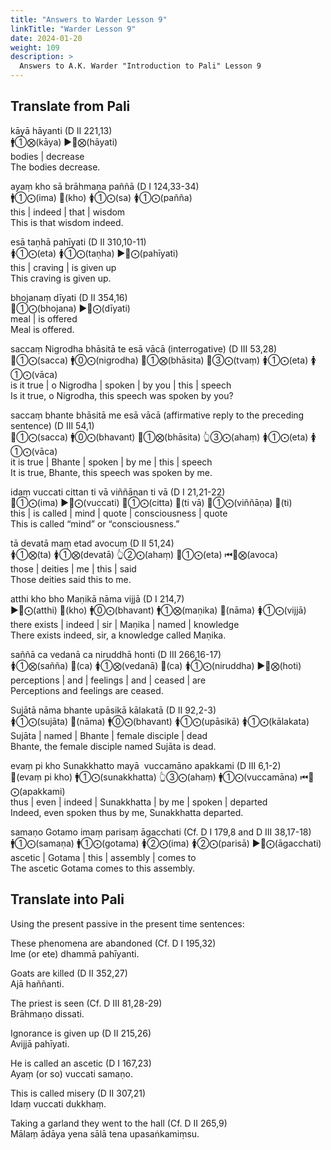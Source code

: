 ```yaml
---
title: "Answers to Warder Lesson 9"
linkTitle: "Warder Lesson 9"
date: 2024-01-20
weight: 109
description: >
  Answers to A.K. Warder "Introduction to Pali" Lesson 9
---
```


## Translate from Pali

kāyā hāyanti (D II 221,13)  
🚹①⨂(kāya) ▶️🤟⨂(hāyati)  
bodies | decrease  
The bodies decrease.

ayaṃ kho sā brāhmaṇa paññā (D I 124,33-34)  
🚹①⨀(ima) 🔼(kho) 🚺①⨀(sa) 🚺①⨀(pañña)  
this | indeed | that | wisdom  
This is that wisdom indeed.

esā taṇhā pahīyati (D II 310,10-11)  
🚺①⨀(eta) 🚺①⨀(taṇha) ▶️🤟⨀(pahīyati)  
this | craving | is given up  
This craving is given up.

bhojanaṃ dīyati (D II 354,16)  
🚻①⨀(bhojana) ▶️🤟⨀(dīyati)  
meal | is offered  
Meal is offered.

saccaṃ Nigrodha bhāsitā te esā vācā (interrogative) (D III 53,28)  
🚻①⨀(sacca) 🚹⓪⨀(nigrodha) 🚻①⨂(bhāsita) 🤘③⨀(tvaṃ) 🚺①⨀(eta) 🚺①⨀(vāca)  
is it true | o Nigrodha | spoken | by you | this | speech  
Is it true, o Nigrodha, this speech was spoken by you?

saccaṃ bhante bhāsitā me esā vācā (affirmative reply to the preceding sentence) (D III 54,1)  
🚻①⨀(sacca) 🚹⓪⨀(bhavant) 🚻①⨂(bhāsita) 👆③⨀(ahaṃ) 🚺①⨀(eta) 🚺①⨀(vāca)  
it is true | Bhante | spoken | by me | this | speech  
It is true, Bhante, this speech was spoken by me.

idaṃ vuccati cittan ti vā viññāṇan ti vā (D I 21,21-22)  
🚻①⨀(ima) ▶️🤟⨀(vuccati) 🚻①⨀(citta) 🔼(ti vā) 🚻①⨀(viññāṇa) 🔼(ti)  
this | is called | mind | quote | consciousness | quote  
This is called “mind” or “consciousness.”

tā devatā maṃ etad avocuṃ (D II 51,24)  
🚺①⨂(ta) 🚺①⨂(devatā) 👆②⨀(ahaṃ) 🚻①⨀(eta) ⏮🤟⨂(avoca)  
those | deities | me | this | said  
Those deities said this to me.

atthi kho bho Maṇikā nāma vijjā (D I 214,7)  
▶️🤟⨀(atthi) 🔼(kho) 🚹⓪⨀(bhavant) 🚹①⨂(maṇika) 🔼(nāma) 🚺①⨀(vijjā)  
there exists | indeed | sir | Maṇika | named | knowledge  
There exists indeed, sir, a knowledge called Maṇika.

saññā ca vedanā ca niruddhā honti (D III 266,16-17)  
🚺①⨂(sañña) 🔼(ca) 🚺①⨂(vedanā) 🔼(ca) 🚺①⨀(niruddha) ▶️🤟⨂(hoti)  
perceptions | and | feelings | and | ceased | are  
Perceptions and feelings are ceased.

Sujātā nāma bhante upāsikā kālakatā (D II 92,2-3)  
🚺①⨀(sujāta) 🔼(nāma) 🚹⓪⨀(bhavant) 🚺①⨀(upāsikā) 🚺①⨀(kālakata)  
Sujāta | named | Bhante | female disciple | dead  
Bhante, the female disciple named Sujāta is dead.

evaṃ pi kho Sunakkhatto mayā  vuccamāno apakkami (D III 6,1-2)  
🔼(evaṃ pi kho) 🚹①⨀(sunakkhatta) 👆③⨀(ahaṃ) 🚹①⨀(vuccamāna) ⏮🤟⨀(apakkami)  
thus | even | indeed | Sunakkhatta | by me | spoken | departed  
Indeed, even spoken thus by me, Sunakkhatta departed.

samaṇo Gotamo imaṃ parisaṃ āgacchati (Cf. D I 179,8 and D III 38,17-18)  
🚹①⨀(samaṇa) 🚹①⨀(gotama) 🚺②⨀(ima) 🚺②⨀(parisā) ▶️🤟⨀(āgacchati)  
ascetic | Gotama | this | assembly | comes to  
The ascetic Gotama comes to this assembly.

## Translate into Pali

Using the present passive in the present time sentences:

These phenomena are abandoned (Cf. D I 195,32)  
Ime (or ete) dhammā pahīyanti.

Goats are killed (D II 352,27)  
Ajā haññanti.

The priest is seen (Cf. D III 81,28-29)  
Brāhmaṇo dissati.

Ignorance is given up (D II 215,26)  
Avijjā pahīyati.

He is called an ascetic (D I 167,23)  
Ayaṃ (or so) vuccati samaṇo.

This is called misery (D II 307,21)  
Idaṃ vuccati dukkhaṃ.

Taking a garland they went to the hall (Cf. D II 265,9)  
Mālaṃ ādāya yena sālā tena upasaṅkamiṃsu.
